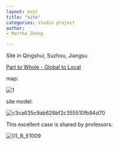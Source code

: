 ```yaml
---
layout: post
title: "site"
categories: studio project
author:
- Martha Zheng

---
```


Site in Qingshui, Suzhou, Jiangsu

[Part to Whole - Global to Local](http://keanmgc.github.io/2021fall3yr-studio/)

map:

![1](https://user-images.githubusercontent.com/90553458/144135565-131a2bf9-7086-46da-8a95-c27872e9f031.jpg)

site model:

![c3ca635c9ab628bf2c355510fb94d70](https://user-images.githubusercontent.com/90553458/144136035-0083e861-e919-4c3d-9259-4e978591b2c5.png)

This excellent case is shared by professors:

![01_B_E1009](https://user-images.githubusercontent.com/90553458/144136186-78e1cc92-8efc-4f98-89c9-a86ad5228aaf.jpg)
